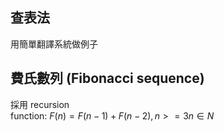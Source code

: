 ## 查表法
用簡單翻譯系統做例子

## 費氏數列 (Fibonacci sequence)
採用 recursion  
function: $F(n) = F(n-1) + F(n-2),n>=3 n \in N$


